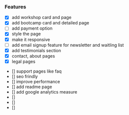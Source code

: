### Features

- [x] add workshop card and page
- [x] add bootcamp card and detailed page
- [ ] add payment option
- [x] style the page
- [x] make it responsive
- [ ] add email signup feature for newsletter and waitling list
- [x] add testimonials section
- [x] contact, about pages
- [x] legal pages
- [] support pages like faq
- [] seo frindly
- [] improve performance
- [] add readme page
- [] add google analytics measure
- []
- []
- []
